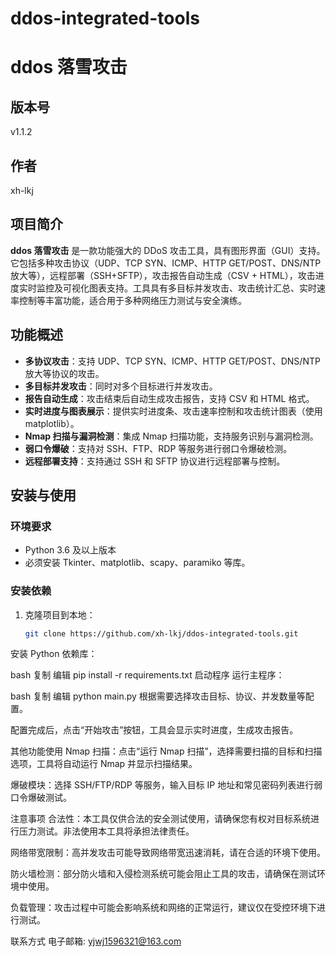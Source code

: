 # ddos-integrated-tools
# ddos 落雪攻击

## 版本号
v1.1.2

## 作者
xh-lkj

## 项目简介
**ddos 落雪攻击** 是一款功能强大的 DDoS 攻击工具，具有图形界面（GUI）支持。它包括多种攻击协议（UDP、TCP SYN、ICMP、HTTP GET/POST、DNS/NTP 放大等），远程部署（SSH+SFTP），攻击报告自动生成（CSV + HTML），攻击进度实时监控及可视化图表支持。工具具有多目标并发攻击、攻击统计汇总、实时速率控制等丰富功能，适合用于多种网络压力测试与安全演练。

## 功能概述

- **多协议攻击**：支持 UDP、TCP SYN、ICMP、HTTP GET/POST、DNS/NTP 放大等协议的攻击。
- **多目标并发攻击**：同时对多个目标进行并发攻击。
- **报告自动生成**：攻击结束后自动生成攻击报告，支持 CSV 和 HTML 格式。
- **实时进度与图表展示**：提供实时进度条、攻击速率控制和攻击统计图表（使用 matplotlib）。
- **Nmap 扫描与漏洞检测**：集成 Nmap 扫描功能，支持服务识别与漏洞检测。
- **弱口令爆破**：支持对 SSH、FTP、RDP 等服务进行弱口令爆破检测。
- **远程部署支持**：支持通过 SSH 和 SFTP 协议进行远程部署与控制。

## 安装与使用
### 环境要求
- Python 3.6 及以上版本
- 必须安装 Tkinter、matplotlib、scapy、paramiko 等库。

### 安装依赖

1. 克隆项目到本地：

   ```bash
   git clone https://github.com/xh-lkj/ddos-integrated-tools.git
安装 Python 依赖库：

bash
复制
编辑
pip install -r requirements.txt
启动程序
运行主程序：

bash
复制
编辑
python main.py
根据需要选择攻击目标、协议、并发数量等配置。

配置完成后，点击“开始攻击”按钮，工具会显示实时进度，生成攻击报告。

其他功能使用
Nmap 扫描：点击“运行 Nmap 扫描”，选择需要扫描的目标和扫描选项，工具将自动运行 Nmap 并显示扫描结果。

爆破模块：选择 SSH/FTP/RDP 等服务，输入目标 IP 地址和常见密码列表进行弱口令爆破测试。

注意事项
合法性：本工具仅供合法的安全测试使用，请确保您有权对目标系统进行压力测试。非法使用本工具将承担法律责任。

网络带宽限制：高并发攻击可能导致网络带宽迅速消耗，请在合适的环境下使用。

防火墙检测：部分防火墙和入侵检测系统可能会阻止工具的攻击，请确保在测试环境中使用。

负载管理：攻击过程中可能会影响系统和网络的正常运行，建议仅在受控环境下进行测试。

联系方式
电子邮箱: yjwj1596321@163.com
